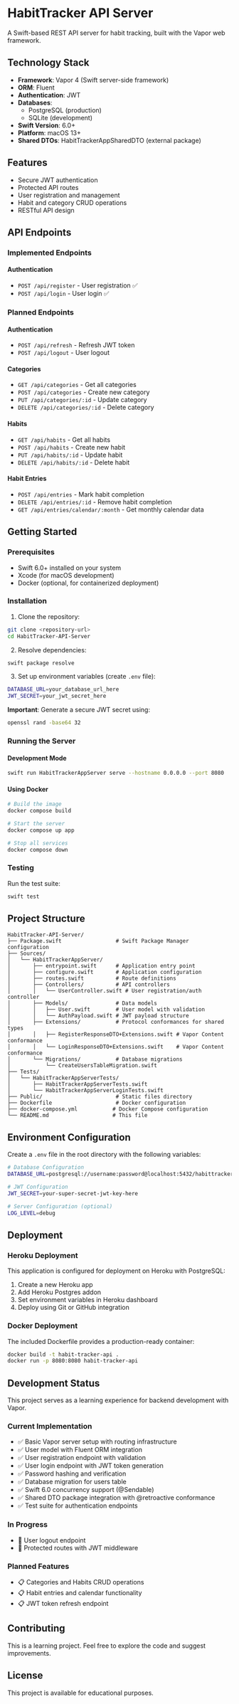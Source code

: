 # HabitTracker API Server

A Swift-based REST API server for habit tracking, built with the Vapor web framework.

## Technology Stack

- **Framework**: Vapor 4 (Swift server-side framework)
- **ORM**: Fluent
- **Authentication**: JWT
- **Databases**:
  - PostgreSQL (production)
  - SQLite (development)
- **Swift Version**: 6.0+
- **Platform**: macOS 13+
- **Shared DTOs**: HabitTrackerAppSharedDTO (external package)

## Features

- Secure JWT authentication
- Protected API routes
- User registration and management
- Habit and category CRUD operations
- RESTful API design

## API Endpoints

### Implemented Endpoints

#### Authentication
- `POST /api/register` - User registration ✅
- `POST /api/login` - User login ✅

### Planned Endpoints

#### Authentication
- `POST /api/refresh` - Refresh JWT token
- `POST /api/logout` - User logout

#### Categories
- `GET /api/categories` - Get all categories
- `POST /api/categories` - Create new category
- `PUT /api/categories/:id` - Update category
- `DELETE /api/categories/:id` - Delete category

#### Habits
- `GET /api/habits` - Get all habits
- `POST /api/habits` - Create new habit
- `PUT /api/habits/:id` - Update habit
- `DELETE /api/habits/:id` - Delete habit

#### Habit Entries
- `POST /api/entries` - Mark habit completion
- `DELETE /api/entries/:id` - Remove habit completion
- `GET /api/entries/calendar/:month` - Get monthly calendar data

## Getting Started

### Prerequisites

- Swift 6.0+ installed on your system
- Xcode (for macOS development)
- Docker (optional, for containerized deployment)

### Installation

1. Clone the repository:
```bash
git clone <repository-url>
cd HabitTracker-API-Server
```

2. Resolve dependencies:
```bash
swift package resolve
```

3. Set up environment variables (create `.env` file):
```bash
DATABASE_URL=your_database_url_here
JWT_SECRET=your_jwt_secret_here
```

**Important**: Generate a secure JWT secret using:
```bash
openssl rand -base64 32
```

### Running the Server

#### Development Mode
```bash
swift run HabitTrackerAppServer serve --hostname 0.0.0.0 --port 8080
```

#### Using Docker
```bash
# Build the image
docker compose build

# Start the server
docker compose up app

# Stop all services
docker compose down
```

### Testing

Run the test suite:
```bash
swift test
```

## Project Structure

```
HabitTracker-API-Server/
├── Package.swift                 # Swift Package Manager configuration
├── Sources/
│   └── HabitTrackerAppServer/
│       ├── entrypoint.swift      # Application entry point
│       ├── configure.swift       # Application configuration
│       ├── routes.swift          # Route definitions
│       ├── Controllers/          # API controllers
│       │   └── UserController.swift # User registration/auth controller
│       ├── Models/               # Data models
│       │   ├── User.swift        # User model with validation
│       │   └── AuthPayload.swift # JWT payload structure
│       ├── Extensions/           # Protocol conformances for shared types
│       │   ├── RegisterResponseDTO+Extensions.swift # Vapor Content conformance
│       │   └── LoginResponseDTO+Extensions.swift    # Vapor Content conformance
│       └── Migrations/           # Database migrations
│           └── CreateUsersTableMigration.swift
├── Tests/
│   └── HabitTrackerAppServerTests/
│       ├── HabitTrackerAppServerTests.swift
│       └── HabitTrackerAppServerLoginTests.swift
├── Public/                       # Static files directory
├── Dockerfile                    # Docker configuration
├── docker-compose.yml           # Docker Compose configuration
└── README.md                    # This file
```

## Environment Configuration

Create a `.env` file in the root directory with the following variables:

```bash
# Database Configuration
DATABASE_URL=postgresql://username:password@localhost:5432/habittracker_db

# JWT Configuration
JWT_SECRET=your-super-secret-jwt-key-here

# Server Configuration (optional)
LOG_LEVEL=debug
```

## Deployment

### Heroku Deployment

This application is configured for deployment on Heroku with PostgreSQL:

1. Create a new Heroku app
2. Add Heroku Postgres addon
3. Set environment variables in Heroku dashboard
4. Deploy using Git or GitHub integration

### Docker Deployment

The included Dockerfile provides a production-ready container:

```bash
docker build -t habit-tracker-api .
docker run -p 8080:8080 habit-tracker-api
```

## Development Status

This project serves as a learning experience for backend development with Vapor.

### Current Implementation
- ✅ Basic Vapor server setup with routing infrastructure
- ✅ User model with Fluent ORM integration
- ✅ User registration endpoint with validation
- ✅ User login endpoint with JWT token generation
- ✅ Password hashing and verification
- ✅ Database migration for users table
- ✅ Swift 6.0 concurrency support (@Sendable)
- ✅ Shared DTO package integration with @retroactive conformance
- ✅ Test suite for authentication endpoints

### In Progress
- 🔄 User logout endpoint
- 🔄 Protected routes with JWT middleware

### Planned Features
- 📋 Categories and Habits CRUD operations
- 📋 Habit entries and calendar functionality
- 📋 JWT token refresh endpoint

## Contributing

This is a learning project. Feel free to explore the code and suggest improvements.

## License

This project is available for educational purposes.
